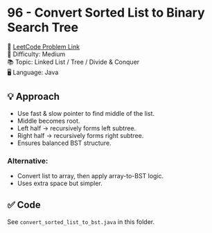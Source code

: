 # 96 - Convert Sorted List to Binary Search Tree

🔗 [LeetCode Problem Link](https://leetcode.com/problems/convert-sorted-list-to-binary-search-tree/)  
📌 Difficulty: Medium  
📚 Topic: Linked List / Tree / Divide & Conquer  
🖥️ Language: Java  

## 💡 Approach
- Use fast & slow pointer to find middle of the list.  
- Middle becomes root.  
- Left half → recursively forms left subtree.  
- Right half → recursively forms right subtree.  
- Ensures balanced BST structure.  

### Alternative:
- Convert list to array, then apply array-to-BST logic.  
- Uses extra space but simpler.  

## ✅ Code
See `convert_sorted_list_to_bst.java` in this folder.
